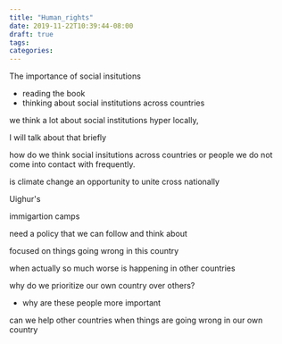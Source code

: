 ```yaml
---
title: "Human_rights"
date: 2019-11-22T10:39:44-08:00
draft: true
tags:
categories:
---
```


The importance of social insitutions
- reading the book 
- thinking about social institutions across countries 

we think a lot about social institutions hyper locally, 

I will talk about that briefly 

how do we think social insitutions across countries or people we do not come into contact with frequently. 

is climate change an opportunity to unite cross nationally 


Uighur's

immigartion camps

need a policy that we can follow and think about

focused on things going wrong in this country

when actually so much worse is happening in other countries

why do we prioritize our own country over others?
- why are these people more important

can we help other countries when things are going wrong in our own country